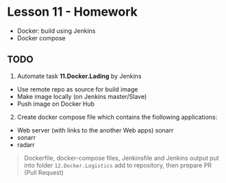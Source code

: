 # Lesson 11 - Homework 

+ Docker: build using Jenkins
+ Docker compose 

## TODO
1. Automate task **11.Docker.Lading** by Jenkins
 - Use remote repo as source for build image
 - Make image locally (on Jenkins master/Slave)
 - Push image on Docker Hub
2. Create docker compose file which contains the fiollowing applications:
 - Web server (with links to the another Web apps) sonarr
 - sonarr
 - radarr

> Dockerfile, docker-compose files, Jenkinsfile and Jenkins output put into folder `12.Docker.Logistics` add to repository, then prepare PR (Pull Request)